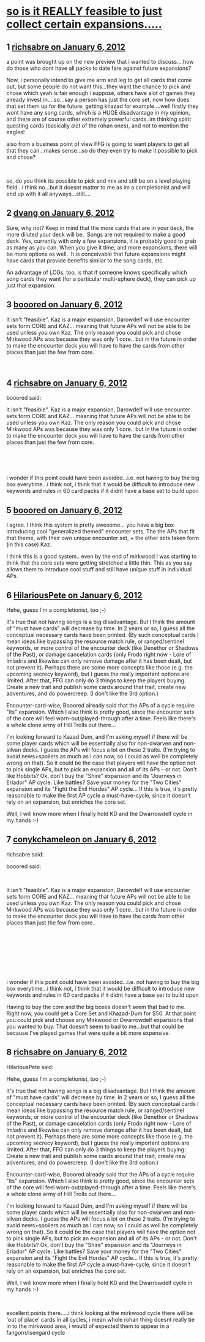 # [so is it REALLY feasible to just collect certain expansions.....](https://community.fantasyflightgames.com/topic/58552-so-is-it-really-feasible-to-just-collect-certain-expansions/)

## 1 [richsabre on January 6, 2012](https://community.fantasyflightgames.com/topic/58552-so-is-it-really-feasible-to-just-collect-certain-expansions/?do=findComment&comment=575702)

a point was brought up on the new preview that i wanted to discuss....how do those who dont have all packs to date fare against future expansions?

Now, i personally intend to give me arm and leg to get all cards that come out, but some people do not want this...they want the chance to pick and chose which yeah is fair enough i suppose, others have alot of games they already invest in....so...say a person has just the core set, now how does that set them up for the future, getting khazad for example....well firstly they wont have any song cards, which is a HUGE disadvantage in my opinion, and there are of course other extremely powerful cards..im thinking spirit questing cards (basically alot of the rohan ones), and not to mention the eagles!

also from a business point of view FFG is going to want players to get all that they can...makes sense...so do they even try to make it possible to pick and chose?

 

so, do you think its possible to pick and mix and still be on a level playing field...i think no...but it doesnt matter to me as im a completionist and will end up with it all anyways...still....

## 2 [dvang on January 6, 2012](https://community.fantasyflightgames.com/topic/58552-so-is-it-really-feasible-to-just-collect-certain-expansions/?do=findComment&comment=575710)

Sure, why not? Keep in mind that the more cards that are in your deck, the more diluted your deck will be.  Songs are not required to make a good deck. Yes, currently with only a few expansions, it is probably good to grab as many as you can. When you give it time, and more expansions, there will be more options as well.  It is conceivable that future expansions might have cards that provide benefits similar to the song cards, etc.

An advantage of LCGs, too, is that if someone knows specifically which song cards they want (for a particular multi-sphere deck), they can pick up just that expansion.

## 3 [booored on January 6, 2012](https://community.fantasyflightgames.com/topic/58552-so-is-it-really-feasible-to-just-collect-certain-expansions/?do=findComment&comment=575712)

It isn't "feasible". Kaz is a major expansion, Darowdelf will use encounter sets form CORE and KAZ... meaning that future APs will not be able to be used unless you own Kaz. The only reason you could pick and chose Mirkwood APs was because they was only 1 core.. but in the future in order to make the encounter deck you will have to have the cards from other places than just the few from core.

 

## 4 [richsabre on January 6, 2012](https://community.fantasyflightgames.com/topic/58552-so-is-it-really-feasible-to-just-collect-certain-expansions/?do=findComment&comment=575720)

booored said:

It isn't "feasible". Kaz is a major expansion, Darowdelf will use encounter sets form CORE and KAZ... meaning that future APs will not be able to be used unless you own Kaz. The only reason you could pick and chose Mirkwood APs was because they was only 1 core.. but in the future in order to make the encounter deck you will have to have the cards from other places than just the few from core.

 



 

i wonder if this point could have been avoided...i.e. not having to buy the big box everytime...i think not, i think that it would be difficult to introduce new keywords and rules in 60 card packs if it didnt have a base set to build upon

## 5 [booored on January 6, 2012](https://community.fantasyflightgames.com/topic/58552-so-is-it-really-feasible-to-just-collect-certain-expansions/?do=findComment&comment=575723)

I agree. I think this system is pretty awesome... you have a big box introducing cool "generalized themed" encounter sets. The the APs that fit that theme, with their own unique encounter set, + the other sets taken form (in this case) Kaz.

I think this is a good system.. even by the end of mirkwood I was starting to think that the core sets were getting stretched a little thin. This as you say allows them to introduce cool stuff and still have unique stuff in individual APs.

## 6 [HilariousPete on January 6, 2012](https://community.fantasyflightgames.com/topic/58552-so-is-it-really-feasible-to-just-collect-certain-expansions/?do=findComment&comment=575730)

Hehe, guess I'm a completionist, too ;-)

It's true that not having songs is a big disadvantage. But I think the amount of "must have cards" will decrease by time. In 2 years or so, I guess all the conceptual necessary cards have been printed. (By such conceptual cards I mean ideas like bypassing the resource match rule, or ranged/sentinel keywords, or more control of the encounter deck (like Denethor or Shadows of the Past), or damage cancelation cards (only Frodo right now - Lore of Imladris and likewise can only remove damage after it has been dealt, but not prevent it). Perhaps there are some more concepts like those (e.g. the upcoming secrecy keyword), but I guess the really important options are limited. After that, FFG can only do 3 things to keep the players buying: Create a new trait and publish some cards around that trait, create new adventures, and do powercreep. (I don't like the 3rd option.)

Encounter-card-wise, Booored already said that the APs of a cycle require "its" expansion. Which I also think is pretty good, since the encounter sets of the core will feel worn-out/played-through after a time. Feels like there's a whole clone army of Hill Trolls out there...

I'm looking forward to Kazad Dum, and I'm asking myself if there will be some player cards which will be essentially also for non-dwarven and non-silvan decks. I guess the APs will focus a lot on these 2 traits. (I'm trying to avoid news+spoilers as much as I can now, so I could as well be completely wrong on that). So it could be the case that players will have the option not to pick single APs, but to pick an expansion and all of its APs - or not. Don't like Hobbits? Ok, don't buy the "Shire" expansion and its "Journeys in Eriador" AP cycle. Like battles? Save your money for the "Two Cities" expansion and its "Fight the Evil Hordes" AP cycle... If this is true, it's pretty reasonable to make the first AP cycle a must-have-cycle, since it doesn't rely on an expansion, but enriches the core set.

Well, I will know more when I finally hold KD and the Dwarrowdelf cycle in my hands :-)

## 7 [conykchameleon on January 6, 2012](https://community.fantasyflightgames.com/topic/58552-so-is-it-really-feasible-to-just-collect-certain-expansions/?do=findComment&comment=575743)

richsabre said:

booored said:

 

It isn't "feasible". Kaz is a major expansion, Darowdelf will use encounter sets form CORE and KAZ... meaning that future APs will not be able to be used unless you own Kaz. The only reason you could pick and chose Mirkwood APs was because they was only 1 core.. but in the future in order to make the encounter deck you will have to have the cards from other places than just the few from core.

 

 

 

 

i wonder if this point could have been avoided...i.e. not having to buy the big box everytime...i think not, i think that it would be difficult to introduce new keywords and rules in 60 card packs if it didnt have a base set to build upon



Having to buy the core and the big boxes doesn't seem that bad to me. Right now, you could get a Core Set and Khazad-Dum for $50. At that point you could pick and choose any Mirkwood or Dwarrowdelf expansions that you wanted to buy. That doesn't seem to bad to me...but that could be because I've played games that were quite a bit more expensive.

## 8 [richsabre on January 6, 2012](https://community.fantasyflightgames.com/topic/58552-so-is-it-really-feasible-to-just-collect-certain-expansions/?do=findComment&comment=575746)

HilariousPete said:

Hehe, guess I'm a completionist, too ;-)

It's true that not having songs is a big disadvantage. But I think the amount of "must have cards" will decrease by time. In 2 years or so, I guess all the conceptual necessary cards have been printed. (By such conceptual cards I mean ideas like bypassing the resource match rule, or ranged/sentinel keywords, or more control of the encounter deck (like Denethor or Shadows of the Past), or damage cancelation cards (only Frodo right now - Lore of Imladris and likewise can only remove damage after it has been dealt, but not prevent it). Perhaps there are some more concepts like those (e.g. the upcoming secrecy keyword), but I guess the really important options are limited. After that, FFG can only do 3 things to keep the players buying: Create a new trait and publish some cards around that trait, create new adventures, and do powercreep. (I don't like the 3rd option.)

Encounter-card-wise, Booored already said that the APs of a cycle require "its" expansion. Which I also think is pretty good, since the encounter sets of the core will feel worn-out/played-through after a time. Feels like there's a whole clone army of Hill Trolls out there...

I'm looking forward to Kazad Dum, and I'm asking myself if there will be some player cards which will be essentially also for non-dwarven and non-silvan decks. I guess the APs will focus a lot on these 2 traits. (I'm trying to avoid news+spoilers as much as I can now, so I could as well be completely wrong on that). So it could be the case that players will have the option not to pick single APs, but to pick an expansion and all of its APs - or not. Don't like Hobbits? Ok, don't buy the "Shire" expansion and its "Journeys in Eriador" AP cycle. Like battles? Save your money for the "Two Cities" expansion and its "Fight the Evil Hordes" AP cycle... If this is true, it's pretty reasonable to make the first AP cycle a must-have-cycle, since it doesn't rely on an expansion, but enriches the core set.

Well, I will know more when I finally hold KD and the Dwarrowdelf cycle in my hands :-)



 

excellent points there.....i think looking at the mirkwood cycle there will be 'out of place' cards in all cycles, i mean whole rohan thing doesnt really tie in to the mirkwood area, i would of expected them to appear in a fangorn/isengard cycle

